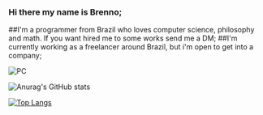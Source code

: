 ### Hi there my name is Brenno;

##I'm a programmer from Brazil who loves computer science, philosophy and math. If you want hired me to some works send me a DM; 
##I'm currently working as a freelancer around Brazil, but i'm open to get into a company;

![PC](https://user-images.githubusercontent.com/71160220/164536340-5b729bd4-7b5f-4bfc-bc88-a21e737fb08e.gif)




![Anurag's GitHub stats](https://github-readme-stats.vercel.app/api?username=MacRay321&show_icons=true&theme=cobalt)




[![Top Langs](https://github-readme-stats.vercel.app/api/top-langs/?username=MacRay321&layout=compact)](https://github.com/anuraghazra/github-readme-stats)







